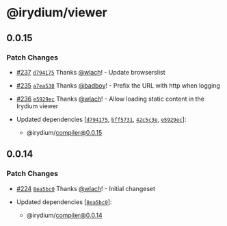 # @irydium/viewer

## 0.0.15

### Patch Changes

- [#237](https://github.com/irydium/irydium/pull/237) [`d794175`](https://github.com/irydium/irydium/commit/d794175e17d2a17df31b5d5ff7e8a397972d58d7) Thanks [@wlach](https://github.com/wlach)! - Update browserslist

* [#235](https://github.com/irydium/irydium/pull/235) [`a7ea538`](https://github.com/irydium/irydium/commit/a7ea538459f3f293ce5f439d69c9b5a7ebc391ea) Thanks [@badboy](https://github.com/badboy)! - Prefix the URL with http when logging

- [#236](https://github.com/irydium/irydium/pull/236) [`e5929ec`](https://github.com/irydium/irydium/commit/e5929ec9565a371f7d80b09c57f34832c1a9ba80) Thanks [@wlach](https://github.com/wlach)! - Allow loading static content in the Irydium viewer

- Updated dependencies [[`d794175`](https://github.com/irydium/irydium/commit/d794175e17d2a17df31b5d5ff7e8a397972d58d7), [`bff5731`](https://github.com/irydium/irydium/commit/bff5731914908a064e1a535ee91bb2018b8db495), [`42c5c3e`](https://github.com/irydium/irydium/commit/42c5c3e18ff1c39d1deeed4aa4a7cc91d96e6424), [`e5929ec`](https://github.com/irydium/irydium/commit/e5929ec9565a371f7d80b09c57f34832c1a9ba80)]:
  - @irydium/compiler@0.0.15

## 0.0.14

### Patch Changes

- [#224](https://github.com/irydium/irydium/pull/224) [`8ea5bc0`](https://github.com/irydium/irydium/commit/8ea5bc0e29b8151aa5aad1514b400a347320d9a3) Thanks [@wlach](https://github.com/wlach)! - Initial changeset

- Updated dependencies [[`8ea5bc0`](https://github.com/irydium/irydium/commit/8ea5bc0e29b8151aa5aad1514b400a347320d9a3)]:
  - @irydium/compiler@0.0.14
